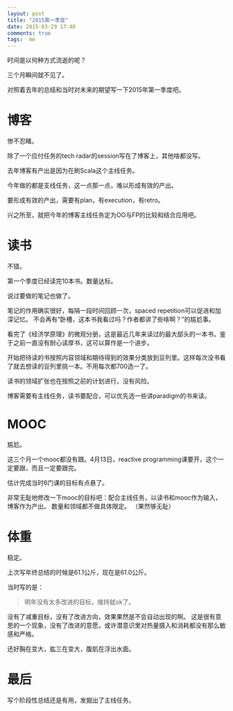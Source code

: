 ```yaml
---
layout: post
title: "2015第一季度"
date: 2015-03-29 17:48
comments: true
tags:  me
---
```


时间是以何种方式流逝的呢？

三个月瞬间就不见了。

对照着去年的总结和当时对未来的期望写一下2015年第一季度吧。

# 博客
惨不忍睹。

除了一个应付任务的tech radar的session写在了博客上，其他啥都没写。

去年博客有产出是因为在刷Scala这个主线任务。

今年做的都是支线任务，这一点那一点，难以形成有效的产出。

要形成有效的产出，需要有plan，有execution，有retro。

兴之所至，就把今年的博客主线任务定为OO与FP的比较和结合应用吧。

# 读书
不错。

第一个季度已经读完10本书。数量达标。

说过要做的笔记也做了。

笔记的作用确实很好，每隔一段时间回顾一次，spaced repetition可以促进和加深记忆。
不会再有“卧槽，这本书我看过吗？作者都讲了些啥啊？”的尴尬事。

看完了《经济学原理》的微观分册，这是最近几年来读过的最大部头的一本书。鉴于之前一直没有耐心读厚书，这可以算作是一个进步。

开始把待读的书按照内容领域和期待得到的效果分类放到豆列里。这样每次没书看了就去想读的豆列里挑一本。不用每次都700选一了。

读书的领域扩张也在按照之前的计划进行，没有风险。

博客需要有主线任务，读书要配合，可以优先选一些讲paradigm的书来读。

# MOOC
尴尬。

这三个月一个mooc都没有跟。4月13日，reactive programming课要开，这个一定要跟，而且一定要跟完。

估计完成当时6门课的目标有点悬了。

非常无耻地修改一下mooc的目标吧：配合主线任务，以读书和mooc作为输入，博客作为产出。
数量和领域都不做具体限定。
（果然够无耻）

# 体重
稳定。

上次写年终总结的时候是61.1公斤，现在是61.0公斤。

当时写的是：
>明年没有太多改进的目标，维持就ok了。

没有了减重目标，没有了改进方向，效果果然是不会自动出现的啊。
这是很有意思的一个现象，没有了改进的意愿，或许潜意识里对热量摄入和消耗都没有那么敏感和严格。

还好胸在变大，肱三在变大，腹肌在浮出水面。

# 最后
写个阶段性总结还是有用，发掘出了主线任务。
